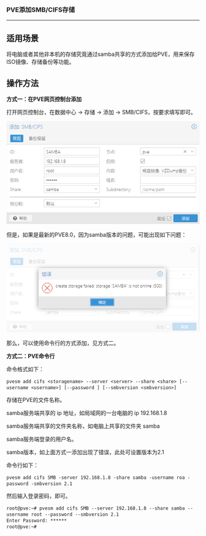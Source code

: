 ### PVE添加SMB/CIFS存储

---



## **适用场景**

将电脑或者其他非本机的存储究竟通过samba共享的方式添加给PVE，用来保存ISO镜像、存储备份等功能。



## 操作方法



**方式一：在PVE网页控制台添加**

打开网页控制台，在数据中心 -> 存储 -> 添加 -> SMB/CIFS，按要求填写即可。

![PVE_CIFS_STORAGE](imgs/PVE_CIFS_STORAGE0.png)



但是，如果是最新的PVE8.0，因为samba版本的问题，可能出现如下问题：

![PVE_CIFS_STORAGE](imgs/PVE_CIFS_STORAGE.png)



那么，可以使用命令行的方式添加，见方式二。



**方式二：PVE命令行**

命令格式如下：

```shell
pvesm add cifs <storagename> --server <server> --share <share> [--username <username>] [--password ] [--smbversion <smbversion>]
```

<storagename> 存储在PVE的文件名称。

<server> samba服务端共享的 ip 地址，如局域网的一台电脑的 ip 192.168.1.8

<share> samba服务端共享的文件夹名称，如电脑上共享的文件夹 samba

<username> samba服务端登录的用户名。

<smbversion>samba版本，如上面方式一添加出现了错误，此处可设置版本为2.1



命令行如下：

```shell
pvesm add cifs SMB -server 192.168.1.8 -share samba -username roa -password -smbversion 2.1
```

然后输入登录密码，即可。

```shell
root@pve:~# pvesm add cifs SMB --server 192.168.1.8 --share samba --username root --password --smbversion 2.1
Enter Password: ******
root@pve:~#
```

 





